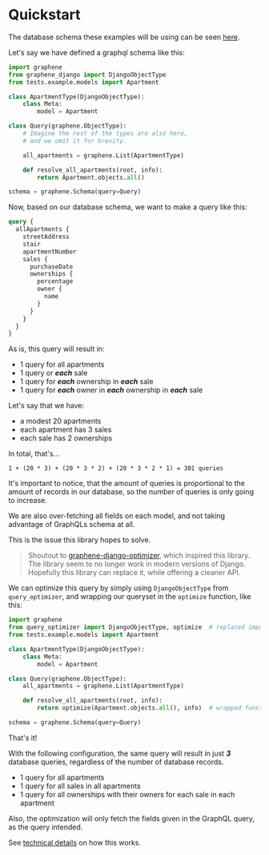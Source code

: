 # Quickstart

The database schema these examples will be using can be seen [here][schema].

Let's say we have defined a graphql schema like this:

```python
import graphene
from graphene_django import DjangoObjectType
from tests.example.models import Apartment

class ApartmentType(DjangoObjectType):
    class Meta:
        model = Apartment

class Query(graphene.ObjectType):
    # Imagine the rest of the types are also here,
    # and we omit it for brevity.

    all_apartments = graphene.List(ApartmentType)

    def resolve_all_apartments(root, info):
        return Apartment.objects.all()

schema = graphene.Schema(query=Query)
```

Now, based on our database schema, we want to make a query like this:

```graphql
query {
  allApartments {
    streetAddress
    stair
    apartmentNumber
    sales {
      purchaseDate
      ownerships {
        percentage
        owner {
          name
        }
      }
    }
  }
}
```

As is, this query will result in:

- 1 query for all apartments
- 1 query or _**each**_ sale
- 1 query for _**each**_ ownership in _**each**_ sale
- 1 query for _**each**_ owner in _**each**_ ownership in _**each**_ sale

Let's say that we have:

- a modest 20 apartments
- each apartment has 3 sales
- each sale has 2 ownerships

In total, that's...

```
1 + (20 * 3) + (20 * 3 * 2) + (20 * 3 * 2 * 1) = 301 queries
```

It's important to notice, that the amount of queries is proportional to the
amount of records in our database, so the number of queries is only going to increase.

We are also over-fetching all fields on each model, and not taking advantage of
GraphQLs schema at all.

This is the issue this library hopes to solve.

> Shoutout to [graphene-django-optimizer][prev], which inspired this library.
> The library seem to no longer work in modern versions of Django.
> Hopefully this library can replace it, while offering a cleaner API.

We can optimize this query by simply using `DjangoObjectType` from `query_optimizer`,
and wrapping our queryset in the `optimize` function, like this:

```python
import graphene
from query_optimizer import DjangoObjectType, optimize  # replaced imports
from tests.example.models import Apartment

class ApartmentType(DjangoObjectType):
    class Meta:
        model = Apartment

class Query(graphene.ObjectType):
    all_apartments = graphene.List(ApartmentType)

    def resolve_all_apartments(root, info):
        return optimize(Apartment.objects.all(), info)  # wrapped function

schema = graphene.Schema(query=Query)
```

That's it!

With the following configuration, the same query will result in
just _**3**_ database queries, regardless of the number of database records.

- 1 query for all apartments
- 1 query for all sales in all apartments
- 1 query for all ownerships with their owners for each sale in each apartment

Also, the optimization will only fetch the fields given in the GraphQL query,
as the query intended.

See [technical details] on how this works.


[schema]: https://github.com/MrThearMan/graphene-django-query-optimizer/blob/main/tests/example/models.py
[prev]: https://github.com/tfoxy/graphene-django-optimizer
[only]: https://docs.djangoproject.com/en/dev/ref/models/querysets/#only
[technical details]: https://mrthearman.github.io/graphene-django-query-optimizer/technical/
